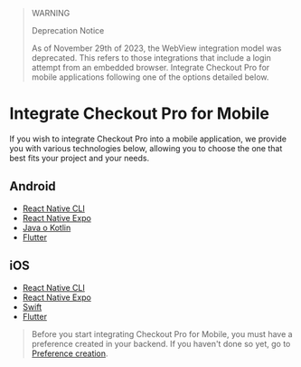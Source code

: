 > WARNING
>
> Deprecation Notice
>
> As of November 29th of 2023, the WebView integration model was deprecated. This refers to those integrations that include a login attempt from an embedded browser. Integrate Checkout Pro for mobile applications following one of the options detailed below.

# Integrate Checkout Pro for Mobile

If you wish to integrate Checkout Pro into a mobile application, we provide you with various technologies below, allowing you to choose the one that best fits your project and your needs.

## Android

* [React Native CLI](/developers/en/docs/checkout-pro/integrate-checkout-pro/mobile/android/reactnative-cli)
* [React Native Expo](/developers/en/docs/checkout-pro/integrate-checkout-pro/mobile/android/reactnative-expo-go)
* [Java o Kotlin](/developers/en/docs/checkout-pro/integrate-checkout-pro/mobile/android/java-kotlin)
* [Flutter](/developers/en/docs/checkout-pro/integrate-checkout-pro/mobile/android/flutter)

## iOS

* [React Native CLI](/developers/en/docs/checkout-pro/integrate-checkout-pro/mobile/ios/reactnative-cli)
* [React Native Expo](/developers/en/docs/checkout-pro/integrate-checkout-pro/mobile/ios/reactnative-expo-go)
* [Swift](/developers/en/docs/checkout-pro/integrate-checkout-pro/mobile/ios/swift)
* [Flutter](/developers/en/docs/checkout-pro/integrate-checkout-pro/mobile/ios/flutter)

> Before you start integrating Checkout Pro for Mobile, you must have a preference created in your backend. If you haven't done so yet, go to [Preference creation](/developers/en/docs/checkout-pro/integrate-preferences).
